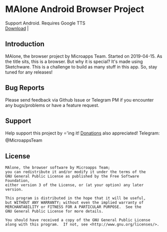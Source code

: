 # MAlone Android Browser Project
Support Android. Requires Google TTS<br>
<a href="http://vaugette.com/1vmL">Download</a> | 

## Introduction
MAlone, the browser project by Microapps Team. Started on 2019-04-15. As the title sits, this is a browser. But why it is special? It's made using Sketchware. This is a challenge to build as many stuff in this app. So, stay tuned for any releases!

## Bug Reports
Please send feedback via Github Issue or Telegram PM if you encounter any bugs/problems or have a feature request.

## Support
Help support this project by ⭐️'ing it! <a href="http://paypal.me/mateam84">Donations</a> also appreciated!
Telegram: @MicroappsTeam

## License

    MAlone, the browser software by Microapps Team;
    you can redistribute it and/or modify it under the terms of the
    GNU General Public License as published by the Free Software Foundation,
    either version 3 of the License, or (at your option) any later version.

    This program is distributed in the hope that it will be useful,
    but WITHOUT ANY WARRANTY; without even the implied warranty of
    MERCHANTABILITY or FITNESS FOR A PARTICULAR PURPOSE.  See the
    GNU General Public License for more details.

    You should have received a copy of the GNU General Public License
    along with this program.  If not, see <http://www.gnu.org/licenses/>.
